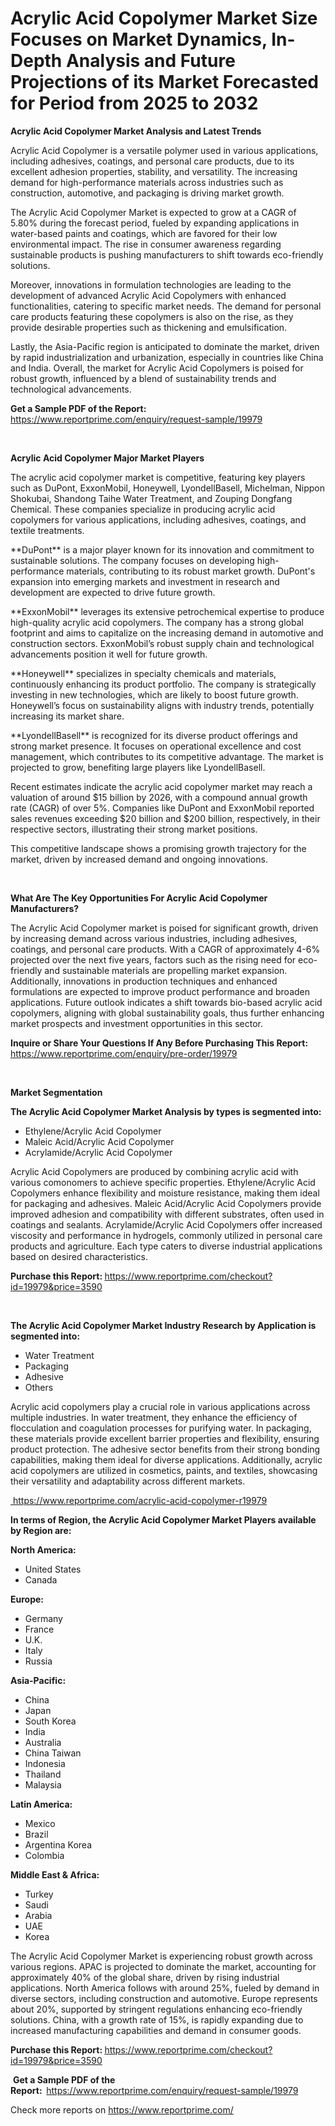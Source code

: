 <p><h1>Acrylic Acid Copolymer Market Size Focuses on Market Dynamics, In-Depth Analysis and Future Projections of its Market Forecasted for Period from 2025 to 2032</h1></p><p><strong>Acrylic Acid Copolymer Market Analysis and Latest Trends</strong></p>
<p><p>Acrylic Acid Copolymer is a versatile polymer used in various applications, including adhesives, coatings, and personal care products, due to its excellent adhesion properties, stability, and versatility. The increasing demand for high-performance materials across industries such as construction, automotive, and packaging is driving market growth.</p><p>The Acrylic Acid Copolymer Market is expected to grow at a CAGR of 5.80% during the forecast period, fueled by expanding applications in water-based paints and coatings, which are favored for their low environmental impact. The rise in consumer awareness regarding sustainable products is pushing manufacturers to shift towards eco-friendly solutions.</p><p>Moreover, innovations in formulation technologies are leading to the development of advanced Acrylic Acid Copolymers with enhanced functionalities, catering to specific market needs. The demand for personal care products featuring these copolymers is also on the rise, as they provide desirable properties such as thickening and emulsification.</p><p>Lastly, the Asia-Pacific region is anticipated to dominate the market, driven by rapid industrialization and urbanization, especially in countries like China and India. Overall, the market for Acrylic Acid Copolymers is poised for robust growth, influenced by a blend of sustainability trends and technological advancements.</p></p>
<p><strong>Get a Sample PDF of the Report:&nbsp;</strong> <a href="https://www.reportprime.com/enquiry/request-sample/19979?utm_campaign=3314&utm_medium=2&utm_source=Github&utm_content=ia&utm_term=18032025&utm_id=acrylic-acid-copolymer">https://www.reportprime.com/enquiry/request-sample/19979</a></p>
<p>&nbsp;</p>
<p><strong>Acrylic Acid Copolymer Major Market Players</strong></p>
<p><p>The acrylic acid copolymer market is competitive, featuring key players such as DuPont, ExxonMobil, Honeywell, LyondellBasell, Michelman, Nippon Shokubai, Shandong Taihe Water Treatment, and Zouping Dongfang Chemical. These companies specialize in producing acrylic acid copolymers for various applications, including adhesives, coatings, and textile treatments.</p><p>**DuPont** is a major player known for its innovation and commitment to sustainable solutions. The company focuses on developing high-performance materials, contributing to its robust market growth. DuPont's expansion into emerging markets and investment in research and development are expected to drive future growth.</p><p>**ExxonMobil** leverages its extensive petrochemical expertise to produce high-quality acrylic acid copolymers. The company has a strong global footprint and aims to capitalize on the increasing demand in automotive and construction sectors. ExxonMobil’s robust supply chain and technological advancements position it well for future growth.</p><p>**Honeywell** specializes in specialty chemicals and materials, continuously enhancing its product portfolio. The company is strategically investing in new technologies, which are likely to boost future growth. Honeywell’s focus on sustainability aligns with industry trends, potentially increasing its market share.</p><p>**LyondellBasell** is recognized for its diverse product offerings and strong market presence. It focuses on operational excellence and cost management, which contributes to its competitive advantage. The market is projected to grow, benefiting large players like LyondellBasell.</p><p>Recent estimates indicate the acrylic acid copolymer market may reach a valuation of around $15 billion by 2026, with a compound annual growth rate (CAGR) of over 5%. Companies like DuPont and ExxonMobil reported sales revenues exceeding $20 billion and $200 billion, respectively, in their respective sectors, illustrating their strong market positions. </p><p>This competitive landscape shows a promising growth trajectory for the market, driven by increased demand and ongoing innovations.</p></p>
<p>&nbsp;</p>
<p><strong>What Are The Key Opportunities For Acrylic Acid Copolymer Manufacturers?</strong></p>
<p><p>The Acrylic Acid Copolymer market is poised for significant growth, driven by increasing demand across various industries, including adhesives, coatings, and personal care products. With a CAGR of approximately 4-6% projected over the next five years, factors such as the rising need for eco-friendly and sustainable materials are propelling market expansion. Additionally, innovations in production techniques and enhanced formulations are expected to improve product performance and broaden applications. Future outlook indicates a shift towards bio-based acrylic acid copolymers, aligning with global sustainability goals, thus further enhancing market prospects and investment opportunities in this sector.</p></p>
<p><strong>Inquire or Share Your Questions If Any Before Purchasing This Report:</strong> <a href="https://www.reportprime.com/enquiry/pre-order/19979?utm_campaign=3314&utm_medium=2&utm_source=Github&utm_content=ia&utm_term=18032025&utm_id=acrylic-acid-copolymer">https://www.reportprime.com/enquiry/pre-order/19979</a></p>
<p>&nbsp;</p>
<p><strong>Market Segmentation</strong></p>
<p><strong>The Acrylic Acid Copolymer Market Analysis by types is segmented into:</strong></p>
<p><ul><li>Ethylene/Acrylic Acid Copolymer</li><li>Maleic Acid/Acrylic Acid Copolymer</li><li>Acrylamide/Acrylic Acid Copolymer</li></ul></p>
<p><p>Acrylic Acid Copolymers are produced by combining acrylic acid with various comonomers to achieve specific properties. Ethylene/Acrylic Acid Copolymers enhance flexibility and moisture resistance, making them ideal for packaging and adhesives. Maleic Acid/Acrylic Acid Copolymers provide improved adhesion and compatibility with different substrates, often used in coatings and sealants. Acrylamide/Acrylic Acid Copolymers offer increased viscosity and performance in hydrogels, commonly utilized in personal care products and agriculture. Each type caters to diverse industrial applications based on desired characteristics.</p></p>
<p><strong>Purchase this Report:&nbsp;</strong><a href="https://www.reportprime.com/checkout?id=19979&price=3590&utm_campaign=3314&utm_medium=2&utm_source=Github&utm_content=ia&utm_term=18032025&utm_id=acrylic-acid-copolymer">https://www.reportprime.com/checkout?id=19979&price=3590</a></p>
<p>&nbsp;</p>
<p><strong>The Acrylic Acid Copolymer Market Industry Research by Application is segmented into:</strong></p>
<p><ul><li>Water Treatment</li><li>Packaging</li><li>Adhesive</li><li>Others</li></ul></p>
<p><p>Acrylic acid copolymers play a crucial role in various applications across multiple industries. In water treatment, they enhance the efficiency of flocculation and coagulation processes for purifying water. In packaging, these materials provide excellent barrier properties and flexibility, ensuring product protection. The adhesive sector benefits from their strong bonding capabilities, making them ideal for diverse applications. Additionally, acrylic acid copolymers are utilized in cosmetics, paints, and textiles, showcasing their versatility and adaptability across different markets.</p></p>
<p><a href="https://www.reportprime.com/acrylic-acid-copolymer-r19979?utm_campaign=3314&utm_medium=2&utm_source=Github&utm_content=ia&utm_term=18032025&utm_id=acrylic-acid-copolymer">&nbsp;https://www.reportprime.com/acrylic-acid-copolymer-r19979</a></p>
<p><strong>In terms of Region, the Acrylic Acid Copolymer Market Players available by Region are:</strong></p>
<p>
    <p> <strong> North America: </strong>
        <ul>
            <li>United States</li>
            <li>Canada</li>
        </ul>
        </p> 
    <p> <strong> Europe: </strong>
        <ul>
            <li>Germany</li>
            <li>France</li>
            <li>U.K.</li>
            <li>Italy</li>
            <li>Russia</li>
        </ul>
        </p> 
    <p> <strong> Asia-Pacific: </strong>
        <ul>
            <li>China</li>
            <li>Japan</li>
            <li>South Korea</li>
            <li>India</li>
            <li>Australia</li>
            <li>China Taiwan</li>
            <li>Indonesia</li>
            <li>Thailand</li>
            <li>Malaysia</li>
        </ul>
        </p> 
    <p> <strong> Latin America: </strong>
        <ul>
            <li>Mexico</li>
            <li>Brazil</li>
            <li>Argentina Korea</li>
            <li>Colombia</li>
        </ul>
        </p> 
    <p> <strong> Middle East & Africa: </strong>
        <ul>
            <li>Turkey</li>
            <li>Saudi</li>
            <li>Arabia</li>
            <li>UAE</li>
            <li>Korea</li>
        </ul>
    </p>
    </p>
<p><p>The Acrylic Acid Copolymer Market is experiencing robust growth across various regions. APAC is projected to dominate the market, accounting for approximately 40% of the global share, driven by rising industrial applications. North America follows with around 25%, fueled by demand in diverse sectors, including construction and automotive. Europe represents about 20%, supported by stringent regulations enhancing eco-friendly solutions. China, with a growth rate of 15%, is rapidly expanding due to increased manufacturing capabilities and demand in consumer goods.</p></p>
<p><strong>Purchase this Report: </strong><a href="https://www.reportprime.com/checkout?id=19979&price=3590&utm_campaign=3314&utm_medium=2&utm_source=Github&utm_content=ia&utm_term=18032025&utm_id=acrylic-acid-copolymer">https://www.reportprime.com/checkout?id=19979&price=3590</a></p>
<p>&nbsp;<strong>Get a Sample PDF of the Report:&nbsp;&nbsp;</strong><a href="https://www.reportprime.com/enquiry/request-sample/19979?utm_campaign=3314&utm_medium=2&utm_source=Github&utm_content=ia&utm_term=18032025&utm_id=acrylic-acid-copolymer">https://www.reportprime.com/enquiry/request-sample/19979</a></p>
<p><strong></strong></p>
<p>Check more reports on <a href="https://www.reportprime.com/?utm_campaign=3314&utm_medium=2&utm_source=Github&utm_content=ia&utm_term=18032025&utm_id=acrylic-acid-copolymer">https://www.reportprime.com/</a></p>